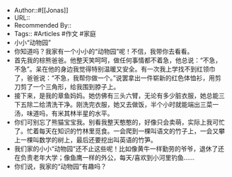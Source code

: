 - Author::#[[Jonas]]
- URL::
- Recommended By:: 
- Tags:: #Articles #作文 #家庭
- 小小“动物园”
- 你知道吗？我家有一个小小的“动物园”呢！不信，我带你去看看。
- 首先我的棕熊爸爸。他整天笑呵呵，做任何事情都不着急，他总说：“不急，不急”。呆在他的身边我觉得特别温暖又安全。有一次我上学找不到红领巾了，爸爸说：“不急，我帮你做一个。”说罢拿出一件崭新的红色体恤衫，用剪刀剪了一个三角形，给我围到脖子上。
- 接下来，是我的章鱼妈妈。她仿佛有三头六臂，无论有多少脏衣服，她总能三下五除二给清洗干净。刚洗完衣服，她又去做饭，半个小时就能端出三菜一汤，味道吗，有米其林半星的水平。
- 你们可别忘了熊猫宝宝我。别看我整天憨憨的，好像只会卖萌，实际上我可忙了。忙着每天在知识的竹林里觅食。一会爬到一棵叫语文的竹子上，一会又攀上一棵叫数学的树上，最后还要挖出叫英语的竹笋。
- 我们家的小小“动物园”还不止这些呢！比如像黄牛一样勤劳的爷爷，退休了还在负责老年大学；像鱼鹰一样的外公，每天/喜欢到小河里钓鱼……
- 你们说，我家的“动物园”有趣吗？
